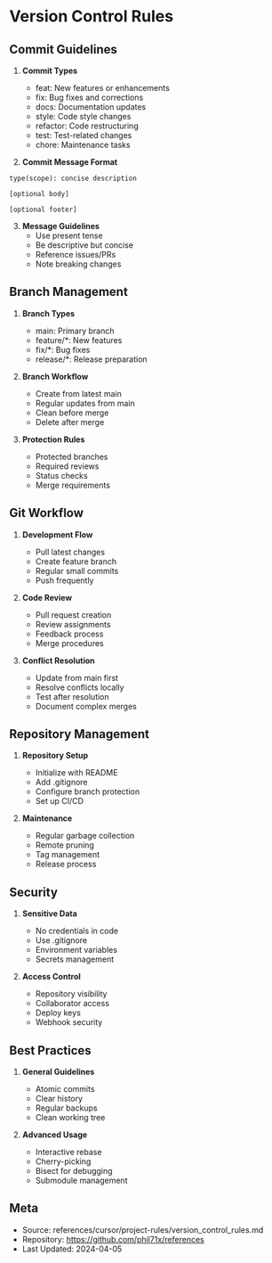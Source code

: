 # Version Control Rules

## Commit Guidelines

1. **Commit Types**
   - feat: New features or enhancements
   - fix: Bug fixes and corrections
   - docs: Documentation updates
   - style: Code style changes
   - refactor: Code restructuring
   - test: Test-related changes
   - chore: Maintenance tasks

2. **Commit Message Format**
```
type(scope): concise description

[optional body]

[optional footer]
```

3. **Message Guidelines**
   - Use present tense
   - Be descriptive but concise
   - Reference issues/PRs
   - Note breaking changes

## Branch Management

1. **Branch Types**
   - main: Primary branch
   - feature/*: New features
   - fix/*: Bug fixes
   - release/*: Release preparation

2. **Branch Workflow**
   - Create from latest main
   - Regular updates from main
   - Clean before merge
   - Delete after merge

3. **Protection Rules**
   - Protected branches
   - Required reviews
   - Status checks
   - Merge requirements

## Git Workflow

1. **Development Flow**
   - Pull latest changes
   - Create feature branch
   - Regular small commits
   - Push frequently

2. **Code Review**
   - Pull request creation
   - Review assignments
   - Feedback process
   - Merge procedures

3. **Conflict Resolution**
   - Update from main first
   - Resolve conflicts locally
   - Test after resolution
   - Document complex merges

## Repository Management

1. **Repository Setup**
   - Initialize with README
   - Add .gitignore
   - Configure branch protection
   - Set up CI/CD

2. **Maintenance**
   - Regular garbage collection
   - Remote pruning
   - Tag management
   - Release process

## Security

1. **Sensitive Data**
   - No credentials in code
   - Use .gitignore
   - Environment variables
   - Secrets management

2. **Access Control**
   - Repository visibility
   - Collaborator access
   - Deploy keys
   - Webhook security

## Best Practices

1. **General Guidelines**
   - Atomic commits
   - Clear history
   - Regular backups
   - Clean working tree

2. **Advanced Usage**
   - Interactive rebase
   - Cherry-picking
   - Bisect for debugging
   - Submodule management

## Meta
- Source: references/cursor/project-rules/version_control_rules.md
- Repository: https://github.com/phil71x/references
- Last Updated: 2024-04-05 
